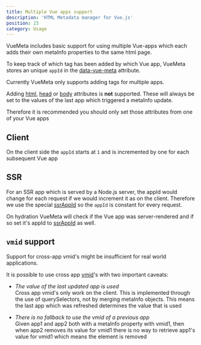 ```yaml
---
title: Multiple Vue apps support
description: 'HTML Metadata manager for Vue.js'
position: 23
category: Usage
---
```


VueMeta includes basic support for using multiple Vue-apps which each adds their own metaInfo properties to the same html page.

To keep track of which tag has been added by which Vue app, VueMeta stores an unique `appId` in the [data-vue-meta](/api#attribute) attribute.


<alert type="warning">

Currently VueMeta only supports adding tags for multiple apps.

Adding [html](/api#htmlattrs), [head](/api#headattrs) or [body](/api#bodyattrs) attributes is **not** supported. These will always be set to the values of the last app which triggered a metaInfo update.

Therefore it is recommended you should only set those attributes from one of your Vue apps

</alert>

## Client

On the client side the `appId` starts at `1` and is incremented by one for each subsequent Vue app

## SSR

For an SSR app which is served by a Node.js server, the appId would change for each request if we would increment it as on the client. Therefore we use the special [ssrAppId](/api#ssrappid) so the `appId` is constant for every request.

On hydration VueMeta will check if the Vue app was server-rendered and if so set it's appId to [ssrAppId](/api#ssrappid) as well.

## `vmid` support

<alert type="warning">

Support for cross-app vmid's might be insufficient for real world applications.

</alert>

It is possible to use cross app [vmid](/api#tagidkeyname)'s with two important caveats:

- _The value of the last updated app is used_<br/>
Cross app vmid's only work on the client. This is implemented through the use of querySelectors, not by merging metaInfo objects. This means the last app which was refreshed determines the value that is used

- _There is no fallback to use the vmid of a previous app_<br/>
Given app1 and app2 both with a metaInfo property with vmid1, then when app2 removes its value for vmid1 there is no way to retrieve app1's value for vmid1 which means the element is removed

